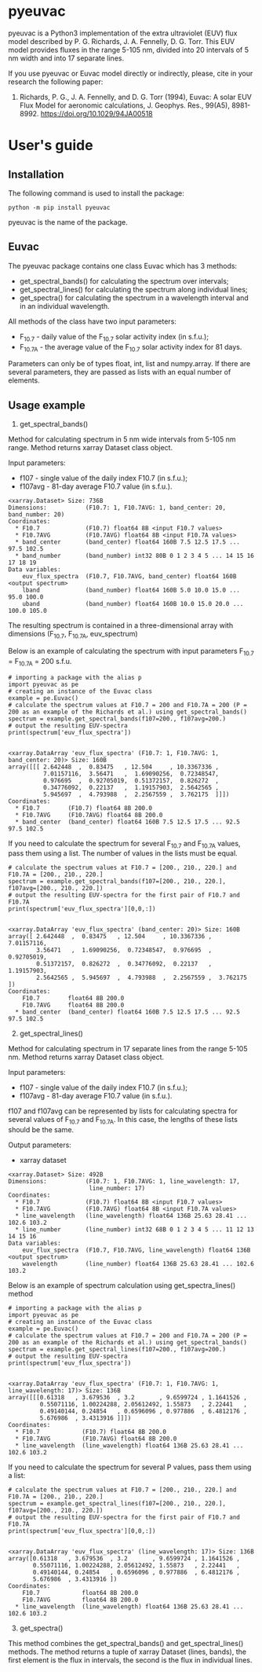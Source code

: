 # pyeuvac
<!--Basic information-->
pyeuvac is a Python3 implementation of the extra ultraviolet (EUV) flux model described by P. G. Richards, 
J. A. Fennelly, D. G. Torr. This EUV model provides fluxes in the range 5-105 nm, divided into 20 intervals 
of 5 nm width and into 17 separate lines.

If you use pyeuvac or Euvac model directly or indirectly, please, cite in your research the following paper:

1. Richards, P. G., J. A. Fennelly, and D. G. Torr (1994), Euvac: A solar EUV Flux Model for aeronomic calculations, 
J. Geophys. Res., 99(A5), 8981-8992. https://doi.org/10.1029/94JA00518

# User's guide

<!--Users guide-->

## Installation

The following command is used to install the package:

```
python -m pip install pyeuvac
```
pyeuvac is the name of the package.

## Euvac

The pyeuvac package contains one class Euvac which has 3 methods:
- get_spectral_bands() for calculating the spectrum over intervals;
- get_spectral_lines() for calculating the spectrum along individual lines;
- get_spectra() for calculating the spectrum in a wavelength interval and in an individual wavelength.

All methods of the class have two input parameters:
- F<sub>10.7</sub> - daily value of the F<sub>10.7</sub> solar activity index (in s.f.u.);
- F<sub>10.7A</sub> - the average value of the F<sub>10.7</sub> solar activity index for 81 days.

Parameters can only be of types float, int, list and numpy.array. If there are several parameters, they are passed as 
lists with an equal number of elements.

## Usage example

1. get_spectral_bands()

Method for calculating spectrum in 5 nm wide intervals from 5-105 nm range. Method returns xarray Dataset class object.

Input parameters:
- f107 - single value of the daily index F10.7 (in s.f.u.);
- f107avg - 81-day average F10.7 value (in s.f.u.).

```
<xarray.Dataset> Size: 736B
Dimensions:           (F10.7: 1, F10.7AVG: 1, band_center: 20, band_number: 20)
Coordinates:
  * F10.7             (F10.7) float64 8B <input F10.7 values>
  * F10.7AVG          (F10.7AVG) float64 8B <input F10.7A values>
  * band_center       (band_center) float64 160B 7.5 12.5 17.5 ... 97.5 102.5
  * band_number       (band_number) int32 80B 0 1 2 3 4 5 ... 14 15 16 17 18 19
Data variables:
    euv_flux_spectra  (F10.7, F10.7AVG, band_center) float64 160B <output spectrum>
    lband             (band_number) float64 160B 5.0 10.0 15.0 ... 95.0 100.0
    uband             (band_number) float64 160B 10.0 15.0 20.0 ... 100.0 105.0
```
The resulting spectrum is contained in a three-dimensional array with dimensions (F<sub>10.7</sub>, F<sub>10.7A</sub>, euv_spectrum)

Below is an example of calculating the spectrum with input parameters F<sub>10.7</sub> = F<sub>10.7A</sub> = 200 s.f.u.
```
# importing a package with the alias p
import pyeuvac as pe
# creating an instance of the Euvac class
example = pe.Euvac()
# calculate the spectrum values at F10.7 = 200 and F10.7A = 200 (P = 200 as an example of the Richards et al.) using get_spectral_bands()
spectrum = example.get_spectral_bands(f107=200., f107avg=200.)
# output the resulting EUV-spectra
print(spectrum['euv_flux_spectra'])


<xarray.DataArray 'euv_flux_spectra' (F10.7: 1, F10.7AVG: 1, band_center: 20)> Size: 160B
array([[[ 2.642448  ,  0.83475   , 12.504     , 10.3367336 ,
          7.01157116,  3.56471   ,  1.69090256,  0.72348547,
          0.976695  ,  0.92705019,  0.51372157,  0.826272  ,
          0.34776092,  0.22137   ,  1.19157903,  2.5642565 ,
          5.945697  ,  4.793988  ,  2.2567559 ,  3.762175  ]]])
Coordinates:
  * F10.7        (F10.7) float64 8B 200.0
  * F10.7AVG     (F10.7AVG) float64 8B 200.0
  * band_center  (band_center) float64 160B 7.5 12.5 17.5 ... 92.5 97.5 102.5
```

If you need to calculate the spectrum for several F<sub>10.7</sub> and F<sub>10.7A</sub> values, pass them using a list.
The number of values in the lists must be equal.
```
# calculate the spectrum values at F10.7 = [200., 210., 220.] and F10.7A = [200., 210., 220.]
spectrum = example.get_spectral_bands(f107=[200., 210., 220.], f107avg=[200., 210., 220.])
# output the resulting EUV-spectra for the first pair of F10.7 and F10.7A
print(spectrum['euv_flux_spectra'][0,0,:])


<xarray.DataArray 'euv_flux_spectra' (band_center: 20)> Size: 160B
array([ 2.642448  ,  0.83475   , 12.504     , 10.3367336 ,  7.01157116,
        3.56471   ,  1.69090256,  0.72348547,  0.976695  ,  0.92705019,
        0.51372157,  0.826272  ,  0.34776092,  0.22137   ,  1.19157903,
        2.5642565 ,  5.945697  ,  4.793988  ,  2.2567559 ,  3.762175  ])
Coordinates:
    F10.7        float64 8B 200.0
    F10.7AVG     float64 8B 200.0
  * band_center  (band_center) float64 160B 7.5 12.5 17.5 ... 92.5 97.5 102.5
```

2. get_spectral_lines()

Method for calculating spectrum in 17 separate lines from the range 5-105 nm. Method returns xarray Dataset class object.

Input parameters:
- f107 - single value of the daily index F10.7 (in s.f.u.);
- f107avg - 81-day average F10.7 value (in s.f.u.).

f107 and f107avg can be represented by lists for calculating spectra for several values of F<sub>10.7</sub> and F<sub>10.7A</sub>.
In this case, the lengths of these lists should be the same.

Output parameters:
- xarray dataset
``` 
<xarray.Dataset> Size: 492B
Dimensions:           (F10.7: 1, F10.7AVG: 1, line_wavelength: 17,
                       line_number: 17)
Coordinates:
  * F10.7             (F10.7) float64 8B <input F10.7 values>
  * F10.7AVG          (F10.7AVG) float64 8B <input F10.7A values>
  * line_wavelength   (line_wavelength) float64 136B 25.63 28.41 ... 102.6 103.2
  * line_number       (line_number) int32 68B 0 1 2 3 4 5 ... 11 12 13 14 15 16
Data variables:
    euv_flux_spectra  (F10.7, F10.7AVG, line_wavelength) float64 136B <output spectrum>
    wavelength        (line_number) float64 136B 25.63 28.41 ... 102.6 103.2
```

Below is an example of spectrum calculation using get_spectra_lines() method
```
# importing a package with the alias p
import pyeuvac as pe
# creating an instance of the Euvac class
example = pe.Euvac()
# calculate the spectrum values at F10.7 = 200 and F10.7A = 200 (P = 200 as an example of the Richards et al.) using get_spectral_bands()
spectrum = example.get_spectral_lines(f107=200., f107avg=200.)
# output the resulting EUV-spectra
print(spectrum['euv_flux_spectra'])


<xarray.DataArray 'euv_flux_spectra' (F10.7: 1, F10.7AVG: 1, line_wavelength: 17)> Size: 136B
array([[[0.61318   , 3.679536  , 3.2       , 9.6599724 , 1.1641526 ,
         0.55071116, 1.00224288, 2.05612492, 1.55873   , 2.22441   ,
         0.49140144, 0.24854   , 0.6596096 , 0.977886  , 6.4812176 ,
         5.676986  , 3.4313916 ]]])
Coordinates:
  * F10.7            (F10.7) float64 8B 200.0
  * F10.7AVG         (F10.7AVG) float64 8B 200.0
  * line_wavelength  (line_wavelength) float64 136B 25.63 28.41 ... 102.6 103.2
```

If you need to calculate the spectrum for several P values, pass them using a list:
```
# calculate the spectrum values at F10.7 = [200., 210., 220.] and F10.7A = [200., 210., 220.]
spectrum = example.get_spectral_lines(f107=[200., 210., 220.], f107avg=[200., 210., 220.])
# output the resulting EUV-spectra for the first pair of F10.7 and F10.7A
print(spectrum['euv_flux_spectra'][0,0,:])


<xarray.DataArray 'euv_flux_spectra' (line_wavelength: 17)> Size: 136B
array([0.61318   , 3.679536  , 3.2       , 9.6599724 , 1.1641526 ,
       0.55071116, 1.00224288, 2.05612492, 1.55873   , 2.22441   ,
       0.49140144, 0.24854   , 0.6596096 , 0.977886  , 6.4812176 ,
       5.676986  , 3.4313916 ])
Coordinates:
    F10.7            float64 8B 200.0
    F10.7AVG         float64 8B 200.0
  * line_wavelength  (line_wavelength) float64 136B 25.63 28.41 ... 102.6 103.2
```

3. get_spectra()

This method combines the get_spectral_bands() and get_spectral_lines() methods. The method returns a tuple of 
xarray Dataset (lines, bands), the first element is the flux in intervals, the second is the flux in individual lines.

